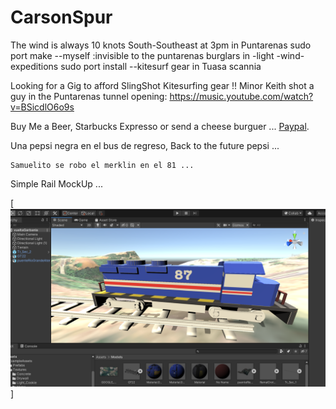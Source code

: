 # CarsonSpur

The wind is always 10 knots South-Southeast at 3pm in Puntarenas
sudo port make --myself :invisible to the puntarenas burglars in -light -wind-expeditions
sudo port install --kitesurf gear in Tuasa scannia

Looking for a Gig to afford SlingShot Kitesurfing gear !!
Minor Keith shot a guy in the Puntarenas tunnel opening:
https://music.youtube.com/watch?v=BSicdlO6o9s

Buy Me a Beer, Starbucks Expresso or send a cheese burguer ... [Paypal](https://www.paypal.me/gospelOfLuke/25).

Una pepsi negra en el bus de regreso, Back to the future pepsi ...

```
Samuelito se robo el merklin en el 81 ...
```

Simple Rail MockUp ...

[![que no se resistieran, por que sino los mataban ... ](https://raw.githubusercontent.com/rgarro/CarsonSpur/main/carson.png)]
